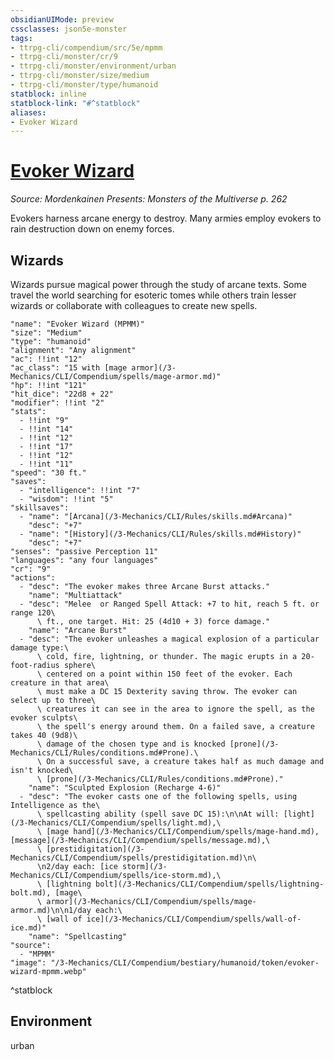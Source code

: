 ```yaml
---
obsidianUIMode: preview
cssclasses: json5e-monster
tags:
- ttrpg-cli/compendium/src/5e/mpmm
- ttrpg-cli/monster/cr/9
- ttrpg-cli/monster/environment/urban
- ttrpg-cli/monster/size/medium
- ttrpg-cli/monster/type/humanoid
statblock: inline
statblock-link: "#^statblock"
aliases:
- Evoker Wizard
---
```

# [Evoker Wizard](3-Mechanics\CLI\Compendium\bestiary\humanoid/evoker-wizard-mpmm.md)
*Source: Mordenkainen Presents: Monsters of the Multiverse p. 262*  

Evokers harness arcane energy to destroy. Many armies employ evokers to rain destruction down on enemy forces.

## Wizards

Wizards pursue magical power through the study of arcane texts. Some travel the world searching for esoteric tomes while others train lesser wizards or collaborate with colleagues to create new spells.

```statblock
"name": "Evoker Wizard (MPMM)"
"size": "Medium"
"type": "humanoid"
"alignment": "Any alignment"
"ac": !!int "12"
"ac_class": "15 with [mage armor](/3-Mechanics/CLI/Compendium/spells/mage-armor.md)"
"hp": !!int "121"
"hit_dice": "22d8 + 22"
"modifier": !!int "2"
"stats":
  - !!int "9"
  - !!int "14"
  - !!int "12"
  - !!int "17"
  - !!int "12"
  - !!int "11"
"speed": "30 ft."
"saves":
  - "intelligence": !!int "7"
  - "wisdom": !!int "5"
"skillsaves":
  - "name": "[Arcana](/3-Mechanics/CLI/Rules/skills.md#Arcana)"
    "desc": "+7"
  - "name": "[History](/3-Mechanics/CLI/Rules/skills.md#History)"
    "desc": "+7"
"senses": "passive Perception 11"
"languages": "any four languages"
"cr": "9"
"actions":
  - "desc": "The evoker makes three Arcane Burst attacks."
    "name": "Multiattack"
  - "desc": "Melee  or Ranged Spell Attack: +7 to hit, reach 5 ft. or range 120\
      \ ft., one target. Hit: 25 (4d10 + 3) force damage."
    "name": "Arcane Burst"
  - "desc": "The evoker unleashes a magical explosion of a particular damage type:\
      \ cold, fire, lightning, or thunder. The magic erupts in a 20-foot-radius sphere\
      \ centered on a point within 150 feet of the evoker. Each creature in that area\
      \ must make a DC 15 Dexterity saving throw. The evoker can select up to three\
      \ creatures it can see in the area to ignore the spell, as the evoker sculpts\
      \ the spell's energy around them. On a failed save, a creature takes 40 (9d8)\
      \ damage of the chosen type and is knocked [prone](/3-Mechanics/CLI/Rules/conditions.md#Prone).\
      \ On a successful save, a creature takes half as much damage and isn't knocked\
      \ [prone](/3-Mechanics/CLI/Rules/conditions.md#Prone)."
    "name": "Sculpted Explosion (Recharge 4-6)"
  - "desc": "The evoker casts one of the following spells, using Intelligence as the\
      \ spellcasting ability (spell save DC 15):\n\nAt will: [light](/3-Mechanics/CLI/Compendium/spells/light.md),\
      \ [mage hand](/3-Mechanics/CLI/Compendium/spells/mage-hand.md), [message](/3-Mechanics/CLI/Compendium/spells/message.md),\
      \ [prestidigitation](/3-Mechanics/CLI/Compendium/spells/prestidigitation.md)\n\
      \n2/day each: [ice storm](/3-Mechanics/CLI/Compendium/spells/ice-storm.md),\
      \ [lightning bolt](/3-Mechanics/CLI/Compendium/spells/lightning-bolt.md), [mage\
      \ armor](/3-Mechanics/CLI/Compendium/spells/mage-armor.md)\n\n1/day each:\
      \ [wall of ice](/3-Mechanics/CLI/Compendium/spells/wall-of-ice.md)"
    "name": "Spellcasting"
"source":
  - "MPMM"
"image": "/3-Mechanics/CLI/Compendium/bestiary/humanoid/token/evoker-wizard-mpmm.webp"
```
^statblock

## Environment

urban